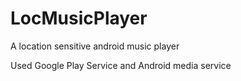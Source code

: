 # LocMusicPlayer
A location sensitive android music player  
  
  
  
Used Google Play Service and Android media service

